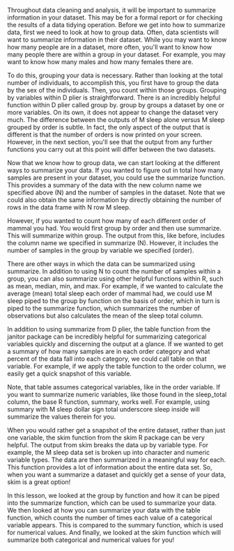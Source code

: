 Throughout data cleaning and analysis, it will be important to summarize information in your dataset. This may be for a formal report or for checking the results of a data tidying operation. Before we get into how to summarize data, first we need to look at how to group data. Often, data scientists will want to summarize information in their dataset. While you may want to know how many people are in a dataset, more often, you'll want to know how many people there are within a group in your dataset. For example, you may want to know how many males and how many females there are. 

To do this, grouping your data is necessary. Rather than looking at the total number of individuals, to accomplish this, you first have to group the data by the sex of the individuals. Then, you count within those groups. Grouping by variables within D plier is straightforward. There is an incredibly helpful function within D plier called group by. group by groups a dataset by one or more variables. On its own, it does not appear to change the dataset very much. The difference between the outputs of M sleep alone versus M sleep grouped by order is subtle. In fact, the only aspect of the output that is different is that the number of orders is now printed on your screen. However, in the next section, you'll see that the output from any further functions you carry out at this point will differ between the two datasets.

Now that we know how to group data, we can start looking at the different ways to summarize your data. If you wanted to figure out in total how many samples are present in your dataset, you could use the summarize function. This provides a summary of the data with the new column name we specified above (N) and the number of samples in the dataset. Note that we could also obtain the same information by directly obtaining the number of rows in the data frame with N row M sleep.

However, if you wanted to count how many of each different order of mammal you had. You would first group by order and then use summarize. This will summarize within group. The output from this, like before, includes the column name we specified in summarize (N). However, it includes the number of samples in the group by variable we specified (order).

There are other ways in which the data can be summarized using summarize. In addition to using N to count the number of samples within a group, you can also summarize using other helpful functions within R, such as mean, median, min, and max. For example, if we wanted to calculate the average (mean) total sleep each order of mammal had, we could use M sleep piped to the group by function on the basis of order, which in turn is piped to the summarize function, which summarizes the number of observations but also calculates the mean of the sleep total column. 

In addition to using summarize from D plier, the table function from the janitor package can be incredibly helpful for summarizing categorical variables quickly and discerning the output at a glance. If we wanted to get a summary of how many samples are in each order category and what percent of the data fall into each category, we could call table on that variable. For example, if we apply the table function to the order column, we easily get a quick snapshot of this variable. 

Note, that table assumes categorical variables, like in the order variable. If you want to summarize numeric variables, like those found in the sleep_total column, the base R function, summary, works well. For example, using summary with M sleep dollar sign total underscore sleep inside will summarize the values therein for you. 

When you would rather get a snapshot of the entire dataset, rather than just one variable, the skim function from the skim R package can be very helpful. The output from skim breaks the data up by variable type. For example, the M sleep data set is broken up into character and numeric variable types. The data are then summarized in a meaningful way for each. This function provides a lot of information about the entire data set. So, when you want a summarize a dataset and quickly get a sense of your data, skim is a great option!

In this lesson, we looked at the group by function and how it can be piped into the summarize function, which can be used to summarize your data. We then looked at how you can summarize your data with the table function, which counts the number of times each value of a categorical variable appears. This is compared to the summary function, which is used for numerical values. And finally, we looked at the skim function which will summarize both categorical and numerical values for you!